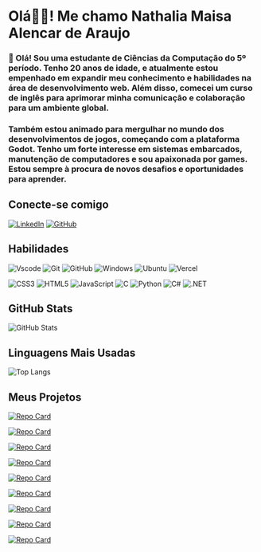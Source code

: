 # Olá👋🏻! Me chamo Nathalia Maisa Alencar de Araujo
### 👋 Olá! Sou uma estudante de Ciências da Computação do 5º período. Tenho 20 anos de idade, e atualmente estou empenhado em expandir meu conhecimento e habilidades na área de desenvolvimento web. Além disso, comecei um curso de inglês para aprimorar minha comunicação e colaboração para um ambiente global. 
### Também estou animado para mergulhar no mundo dos desenvolvimentos de jogos, começando com a plataforma Godot. Tenho um forte interesse em sistemas embarcados, manutenção de computadores e sou apaixonada por games. Estou sempre à procura de novos desafios e oportunidades para aprender.


## Conecte-se comigo
[![LinkedIn](https://img.shields.io/badge/LinkedIn-0077B5?style=for-the-badge&logo=linkedin&logoColor=white)](https://www.linkedin.com/in/nath%C3%A1lia-ma%C3%ADsa-alencar-de-ara%C3%BAjo-74b3b723a/)
[![GitHub](https://img.shields.io/badge/GitHub-100000?style=for-the-badge&logo=github&logoColor=white)](https://github.com/NathyAlencar)

## Habilidades
![Vscode](https://img.shields.io/badge/Vscode-007ACC?style=for-the-badge&logo=visual-studio-code&logoColor=white)
![Git](https://img.shields.io/badge/GIT-E44C30?style=for-the-badge&logo=git&logoColor=white)
![GitHub](https://img.shields.io/badge/GitHub-100000?style=for-the-badge&logo=github&logoColor=white)
![Windows](https://img.shields.io/badge/Windows-000?style=for-the-badge&logo=windows&logoColor=2CA5E0)
![Ubuntu](https://img.shields.io/badge/Ubuntu-35495E?style=for-the-badge&logo=ubuntu&logoColor=2CA5E0)
![Vercel](https://img.shields.io/badge/vercel-%23000000.svg?style=for-the-badge&logo=vercel&logoColor=white)


![CSS3](https://img.shields.io/badge/CSS3-1572B6?style=for-the-badge&logo=css3&logoColor=white)
![HTML5](https://img.shields.io/badge/HTML5-E34F26?style=for-the-badge&logo=html5&logoColor=white)
![JavaScript](https://img.shields.io/badge/JavaScript-F7DF1E?style=for-the-badge&logo=javascript&logoColor=black)
![C](https://img.shields.io/badge/C-00599C?style=for-the-badge&logo=c&logoColor=white)
![Python](https://img.shields.io/badge/python-3670A0?style=for-the-badge&logo=python&logoColor=ffdd54)
![C#](https://img.shields.io/badge/C%23-239120?style=for-the-badge&logo=c-sharp&logoColor=white)
![.NET](https://img.shields.io/badge/.NET-5C2D91?style=for-the-badge&logo=.net&logoColor=white)

## GitHub Stats
![GitHub Stats](https://github-readme-stats.vercel.app/api?username=NathyAlencar&theme=transparent&bg_color=000&border_color=800080&show_icons=true&icon_color=800080&title_color=800080&text_color=FFF)

## Linguagens Mais Usadas
![Top Langs](https://github-readme-stats-git-masterrstaa-rickstaa.vercel.app/api/top-langs/?username=NathyAlencar&layout=compact&bg_color=000&border_color=800080&title_color=800080&text_color=FFF)

## Meus Projetos
[![Repo Card](https://github-readme-stats.vercel.app/api/pin/?username=NathyAlencar&repo=FLIPERAMA&bg_color=000&border_color=800080&show_icons=true&icon_color=800080&title_color=E94D5F&text_color=FFF)](https://github.com/NathyAlencar/FLIPERAMA)

[![Repo Card](https://github-readme-stats.vercel.app/api/pin/?username=NathyAlencar&repo=Sailor-Moon&bg_color=000&border_color=800080&show_icons=true&icon_color=800080&title_color=E94D5F&text_color=FFF)](https://github.com/NathyAlencar/Sailor-Moon)

[![Repo Card](https://github-readme-stats.vercel.app/api/pin/?username=NathyAlencar&repo=dio-lab-open-source&bg_color=000&border_color=800080&show_icons=true&icon_color=800080&title_color=E94D5F&text_color=FFF)](https://github.com/NathyAlencar/dio-lab-open-source)

[![Repo Card](https://github-readme-stats.vercel.app/api/pin/?username=NathyAlencar&repo=DevMedia-Projetos_Front-end&bg_color=000&border_color=800080&show_icons=true&icon_color=800080&title_color=E94D5F&text_color=FFF)](https://github.com/NathyAlencar/DevMedia-Projetos_Front-end)


[![Repo Card](https://github-readme-stats.vercel.app/api/pin/?username=NathyAlencar&repo=trilha-net-fundamentos-desafio&bg_color=000&border_color=800080&show_icons=true&icon_color=800080&title_color=E94D5F&text_color=FFF)](https://github.com/NathyAlencar/trilha-net-fundamentos-desafio)

[![Repo Card](https://github-readme-stats.vercel.app/api/pin/?username=NathyAlencar&repo=ocean-jornada-frontend-junho-2024&bg_color=000&border_color=800080&show_icons=true&icon_color=800080&title_color=E94D5F&text_color=FFF)](https://github.com/NathyAlencar/ocean-jornada-frontend-junho-2024)

[![Repo Card](https://github-readme-stats.vercel.app/api/pin/?username=NathyAlencar&repo=Desafio_Classificador_de_nivel_de_Heroi-DIO&bg_color=000&border_color=800080&show_icons=true&icon_color=800080&title_color=E94D5F&text_color=FFF)](https://github.com/NathyAlencar/Desafio_Classificador_de_nivel_de_Heroi-DIO)

[![Repo Card](https://github-readme-stats.vercel.app/api/pin/?username=NathyAlencar&repo=Calculadora-em-C-&bg_color=000&border_color=800080&show_icons=true&icon_color=800080&title_color=E94D5F&text_color=FFF)](https://github.com/NathyAlencar/Calculadora-em-C-)

[![Repo Card](https://github-readme-stats.vercel.app/api/pin/?username=NathyAlencar&repo=Calculadora-de-Partidas-Rankeadas---DIO&bg_color=000&border_color=800080&show_icons=true&icon_color=800080&title_color=E94D5F&text_color=FFF)](https://github.com/NathyAlencar/Calculadora-de-Partidas-Rankeadas---DIO)
